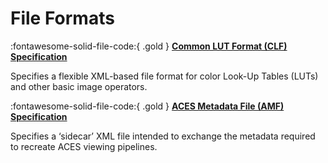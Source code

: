 # File Formats

:fontawesome-solid-file-code:{ .gold } [**Common LUT Format (CLF) Specification**](clf)

Specifies a flexible XML-based file format for color Look-Up Tables (LUTs) and
other basic image operators.

:fontawesome-solid-file-code:{ .gold } [**ACES Metadata File (AMF)
Specification**](amf)

Specifies a ‘sidecar’ XML file intended to exchange the metadata required to
recreate ACES viewing pipelines.